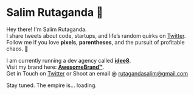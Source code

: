 # Salim Rutaganda 👋  

Hey there! I'm Salim Rutaganda.  
I share tweets about code, startups, and life’s random quirks on [Twitter](https://x.com/salimnunez01).  
Follow me if you love **pixels**, **parentheses**, and the pursuit of profitable chaos. 💸  

I am currently running a dev agency called [**idee8**](https://idee8.agency).  
Visit my brand here: [**AwesomeBrand™**](https://rsalim.vercel.app).  
Get in Touch on [Twitter](https://x.com/salimnunez01) or Shoot an email @ [rutagandasalim@gmail.com](mailto:rutagandasalim@gmail.com)

Stay tuned. The empire is... loading.
